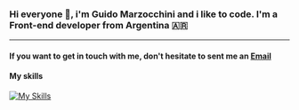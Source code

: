 ### Hi everyone 👋, i'm Guido Marzocchini and i like to code. I'm a Front-end developer from Argentina 🇦🇷
___

#### If you want to get in touch with me, don't hesitate to sent me an [Email](mailto:guido.marzocchini@gmail.com)

#### My skills

[![My Skills](https://skillicons.dev/icons?i=js,html,css,figma,react,nodejs,nextjs,tailwind,sass)](https://skillicons.dev)

<!--
**Shildo/Shildo** is a ✨ _special_ ✨ repository because its `README.md` (this file) appears on your GitHub profile.

Here are some ideas to get you started:

- 🔭 I’m currently working on ...
- 🌱 I’m currently learning ...
- 👯 I’m looking to collaborate on ...
- 🤔 I’m looking for help with ...
- 💬 Ask me about ...
- 📫 How to reach me: ...
- 😄 Pronouns: ...
- ⚡ Fun fact: ...
-->
